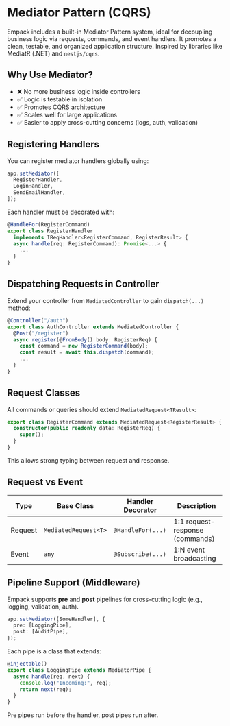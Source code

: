 # Mediator Pattern (CQRS)

Empack includes a built-in Mediator Pattern system, ideal for decoupling business logic via requests, commands, and event handlers. It promotes a clean, testable, and organized application structure.
Inspired by libraries like MediatR (.NET) and `nestjs/cqrs`.

## Why Use Mediator?

* ❌ No more business logic inside controllers
* ✅ Logic is testable in isolation
* ✅ Promotes CQRS architecture
* ✅ Scales well for large applications
* ✅ Easier to apply cross-cutting concerns (logs, auth, validation)

## Registering Handlers

You can register mediator handlers globally using:

```ts
app.setMediator([
  RegisterHandler,
  LoginHandler,
  SendEmailHandler,
]);
```

Each handler must be decorated with:

```ts
@HandleFor(RegisterCommand)
export class RegisterHandler
  implements IReqHandler<RegisterCommand, RegisterResult> {
  async handle(req: RegisterCommand): Promise<...> {
    ...
  }
}
```

## Dispatching Requests in Controller

Extend your controller from `MediatedController` to gain `dispatch(...)` method:

```ts
@Controller("/auth")
export class AuthController extends MediatedController {
  @Post("/register")
  async register(@FromBody() body: RegisterReq) {
    const command = new RegisterCommand(body);
    const result = await this.dispatch(command);
    ...
  }
}
```

## Request Classes

All commands or queries should extend `MediatedRequest<TResult>`:

```ts
export class RegisterCommand extends MediatedRequest<RegisterResult> {
  constructor(public readonly data: RegisterReq) {
    super();
  }
}
```

This allows strong typing between request and response.

## Request vs Event

| Type    | Base Class           | Handler Decorator | Description                     |
| ------- | -------------------- | ----------------- | ------------------------------- |
| Request | `MediatedRequest<T>` | `@HandleFor(...)` | 1:1 request-response (commands) |
| Event   | `any`                | `@Subscribe(...)` | 1\:N event broadcasting         |

## Pipeline Support (Middleware)

Empack supports **pre** and **post** pipelines for cross-cutting logic (e.g., logging, validation, auth).

```ts
app.setMediator([SomeHandler], {
  pre: [LoggingPipe],
  post: [AuditPipe],
});
```

Each pipe is a class that extends:

```ts
@injectable()
export class LoggingPipe extends MediatorPipe {
  async handle(req, next) {
    console.log("Incoming:", req);
    return next(req);
  }
}
```

Pre pipes run before the handler, post pipes run after.
